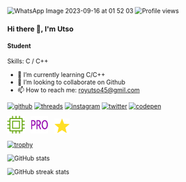 ![WhatsApp Image 2023-09-16 at 01 52 03](https://github.com/utso185-h/utso185-h/assets/85325828/f0a7510f-af71-4a57-8649-e0e32ba28fc7)
![Profile views](https://gpvc.arturio.dev/utso185-h)


### Hi there 👋, I'm Utso
#### Student



Skills: C / C++

- 🌱 I’m currently learning C/C++ 
- 👯 I’m looking to collaborate on Github 
- 📫 How to reach me: royutso45@gmil.com 


[<img src='https://cdn.jsdelivr.net/npm/simple-icons@3.0.1/icons/github.svg' alt='github' height='40'>](https://github.com/utso185-h)  [<img src='https://cdn.jsdelivr.net/npm/simple-icons@3.0.1/icons/threads.svg' alt='threads' height='40'>](https://www.threads.net/@utso_185h_)  [<img src='https://cdn.jsdelivr.net/npm/simple-icons@3.0.1/icons/instagram.svg' alt='instagram' height='40'>](https://www.instagram.com/utso_185h_/)  [<img src='https://cdn.jsdelivr.net/npm/simple-icons@3.0.1/icons/twitter.svg' alt='twitter' height='40'>](https://twitter.com/roy8_utso)  [<img src='https://cdn.jsdelivr.net/npm/simple-icons@3.0.1/icons/codepen.svg' alt='codepen' height='40'>](https://codepen.io/Utso-Roy)

<a href='https://docs.github.com/en/developers'><img src='https://raw.githubusercontent.com/acervenky/animated-github-badges/master/assets/devbadge.gif' width='40' height='40'></a> <a href='https://github.com/pricing'><img src='https://raw.githubusercontent.com/acervenky/animated-github-badges/master/assets/pro.gif' width='40' height='40'></a> <a href='https://stars.github.com/'><img src='https://raw.githubusercontent.com/acervenky/animated-github-badges/master/assets/starbadge.gif' width='35' height='35'></a> 

[![trophy](https://github-profile-trophy.vercel.app/?username=utso185-h)](https://github.com/ryo-ma/github-profile-trophy)

![GitHub stats](https://github-readme-stats.vercel.app/api?username=utso185-h&show_icons=true)  

![GitHub streak stats](https://streak-stats.demolab.com/?user=utso185-h)  

  
